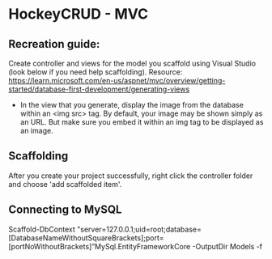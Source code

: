 # HockeyCRUD - MVC 

## Recreation guide:
Create controller and views for the model you scaffold using Visual Studio (look below if you need help scaffolding).
   Resource: https://learn.microsoft.com/en-us/aspnet/mvc/overview/getting-started/database-first-development/generating-views
   - In the view that you generate, display the image from the database within an \<img src\> tag. By default, your image may be shown simply as an URL. But make sure you embed it within an img tag to be displayed as an image.
     
## Scaffolding
After you create your project successfully, right click the controller folder and choose 'add scaffolded item'.

## Connecting to MySQL
Scaffold-DbContext "server=127.0.0.1;uid=root;database=[DatabaseNameWithoutSquareBrackets];port=[portNoWithoutBrackets]”MySql.EntityFrameworkCore -OutputDir Models -f

